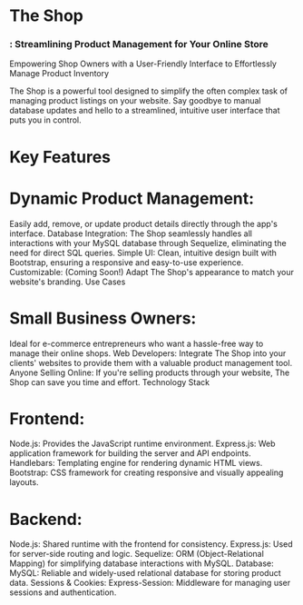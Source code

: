 # The Shop
### : Streamlining Product Management for Your Online Store
Empowering Shop Owners with a User-Friendly Interface to Effortlessly Manage Product Inventory

The Shop is a powerful tool designed to simplify the often complex task of managing product listings on your website.  Say goodbye to manual database updates and hello to a streamlined, intuitive user interface that puts you in control.

# Key Features

# Dynamic Product Management: 
Easily add, remove, or update product details directly through the app's interface.
Database Integration: The Shop seamlessly handles all interactions with your MySQL database through Sequelize, eliminating the need for direct SQL queries.
Simple UI: Clean, intuitive design built with Bootstrap, ensuring a responsive and easy-to-use experience.
Customizable: (Coming Soon!) Adapt The Shop's appearance to match your website's branding.
Use Cases

# Small Business Owners: 
Ideal for e-commerce entrepreneurs who want a hassle-free way to manage their online shops.
Web Developers: Integrate The Shop into your clients' websites to provide them with a valuable product management tool.
Anyone Selling Online: If you're selling products through your website, The Shop can save you time and effort.
Technology Stack

# Frontend:
Node.js: Provides the JavaScript runtime environment.
Express.js: Web application framework for building the server and API endpoints.
Handlebars: Templating engine for rendering dynamic HTML views.
Bootstrap: CSS framework for creating responsive and visually appealing layouts.
# Backend:
Node.js: Shared runtime with the frontend for consistency.
Express.js: Used for server-side routing and logic.
Sequelize: ORM (Object-Relational Mapping) for simplifying database interactions with MySQL.
Database:
MySQL: Reliable and widely-used relational database for storing product data.
Sessions & Cookies:
Express-Session: Middleware for managing user sessions and authentication.

